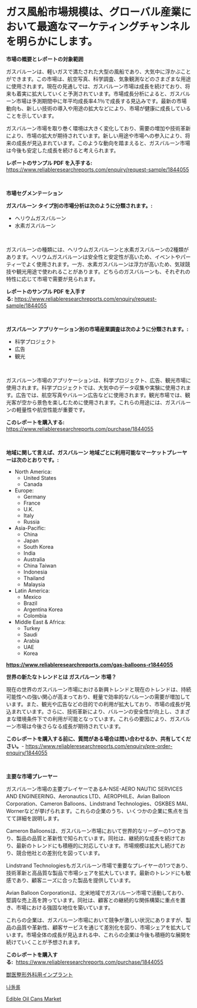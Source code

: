 <p><h1>ガス風船市場規模は、グローバル産業において最適なマーケティングチャンネルを明らかにします。</h1></p><p><strong>市場の概要とレポートの対象範囲</strong></p>
<p><p>ガスバルーンは、軽いガスで満たされた大型の風船であり、大気中に浮かぶことができます。この市場は、航空写真、科学調査、気象観測などのさまざまな用途に使用されます。現在の見通しでは、ガスバルーン市場は成長を続けており、将来も着実に拡大していくと予測されています。市場成長分析によると、ガスバルーン市場は予測期間中に年平均成長率4.1％で成長する見込みです。最新の市場動向も、新しい技術の導入や用途の拡大などにより、市場が健康に成長していることを示しています。</p><p>ガスバルーン市場を取り巻く環境は大きく変化しており、需要の増加や技術革新により、市場の拡大が期待されています。新しい用途や市場への参入により、将来の成長が見込まれています。このような動向を踏まえると、ガスバルーン市場は今後も安定した成長を続けると考えられます。</p></p>
<p><strong>レポートのサンプル PDF を入手する:</strong> <a href="https://www.reliableresearchreports.com/enquiry/request-sample/1844055">https://www.reliableresearchreports.com/enquiry/request-sample/1844055</a></p>
<p>&nbsp;</p>
<p><strong>市場セグメンテーション</strong></p>
<p><strong>ガスバルーン タイプ別の市場分析は次のように分類されます。:</strong></p>
<p><ul><li>ヘリウムガスバルーン</li><li>水素ガスバルーン</li></ul></p>
<p>&nbsp;</p>
<p><p>ガスバルーンの種類には、ヘリウムガスバルーンと水素ガスバルーンの2種類があります。ヘリウムガスバルーンは安全性と安定性が高いため、イベントやパーティーでよく使用されます。一方、水素ガスバルーンは浮力が高いため、気球競技や観光用途で使われることがあります。どちらのガスバルーンも、それぞれの特性に応じて市場で需要が見られます。</p></p>
<p><strong>レポートのサンプル PDF を入手する:</strong>&nbsp;<a href="https://www.reliableresearchreports.com/enquiry/request-sample/1844055">https://www.reliableresearchreports.com/enquiry/request-sample/1844055</a></p>
<p>&nbsp;</p>
<p><strong> ガスバルーン アプリケーション別の市場産業調査は次のように分類されます。:</strong></p>
<p><ul><li>科学プロジェクト</li><li>広告</li><li>観光</li></ul></p>
<p>&nbsp;</p>
<p><p>ガスバルーン市場のアプリケーションは、科学プロジェクト、広告、観光市場に使用されます。科学プロジェクトでは、大気中のデータ収集や実験に使用されます。広告では、航空写真やバルーン広告などに使用されます。観光市場では、観光客が空から景色を楽しむために使用されます。これらの用途には、ガスバルーンの軽量性や航空性能が重要です。</p></p>
<p><strong>このレポートを購入する:</strong>&nbsp; <a href="https://www.reliableresearchreports.com/purchase/1844055">https://www.reliableresearchreports.com/purchase/1844055</a></p>
<p>&nbsp;</p>
<p><strong>地域に関して言えば、ガスバルーン 地域ごとに利用可能なマーケットプレーヤーは次のとおりです。:</strong></p>
<p><ul>
    <li>
        North America:
        <ul>
            <li>United States</li>
            <li>Canada</li>
        </ul>
    </li>
    <li>
        Europe:
        <ul>
            <li>Germany</li>
            <li>France</li>
            <li>U.K.</li>
            <li>Italy</li>
            <li>Russia</li>
        </ul>
    </li>
    <li>
        Asia-Pacific:
        <ul>
            <li>China</li>
            <li>Japan</li>
            <li>South Korea</li>
            <li>India</li>
            <li>Australia</li>
            <li>China Taiwan</li>
            <li>Indonesia</li>
            <li>Thailand</li>
            <li>Malaysia</li>
        </ul>
    </li>
    <li>
        Latin America:
        <ul>
            <li>Mexico</li>
            <li>Brazil</li>
            <li>Argentina Korea</li>
            <li>Colombia</li>
        </ul>
    </li>
    <li>
        Middle East & Africa:
        <ul>
            <li>Turkey</li>
            <li>Saudi</li>
            <li>Arabia</li>
            <li>UAE</li>
            <li>Korea</li>
        </ul>
    </li>
    </ul></p>
<p><strong><a href="https://www.reliableresearchreports.com/gas-balloons-r1844055">https://www.reliableresearchreports.com/gas-balloons-r1844055</a></strong>&nbsp;</p>
<p><strong>世界の新たなトレンドとは ガスバルーン 市場？</strong></p>
<p><p>現在の世界のガスバルーン市場における新興トレンドと現在のトレンドは、持続可能性への強い関心が高まっており、軽量で効率的なバルーンの需要が増加しています。また、観光や広告などの目的での利用が拡大しており、市場の成長が見込まれています。さらに、技術革新により、バルーンの安全性が向上し、さまざまな環境条件下での利用が可能となっています。これらの要因により、ガスバルーン市場は今後さらなる成長が期待されています。</p></p>
<p><strong>このレポートを購入する前に、質問がある場合は問い合わせるか、共有してください。</strong>- <a href="https://www.reliableresearchreports.com/enquiry/pre-order-enquiry/1844055">https://www.reliableresearchreports.com/enquiry/pre-order-enquiry/1844055</a></p>
<p>&nbsp;</p>
<p><strong>主要な市場プレーヤー</strong></p>
<p><p>ガスバルーン市場の主要プレイヤーであるA-NSE-AERO NAUTIC SERVICES AND ENGINEERING、Aeronautics LTD、AEROPHILE、Avian Balloon Corporation、Cameron Balloons、Lindstrand Technologies、OSKBES MAI、Wornerなどが挙げられます。これらの企業のうち、いくつかの企業に焦点を当てて詳細を説明します。</p><p>Cameron Balloonsは、ガスバルーン市場において世界的なリーダーの1つであり、製品の品質と革新性で知られています。同社は、継続的な成長を続けており、最新のトレンドにも積極的に対応しています。市場規模は拡大し続けており、競合他社との差別化を図っています。</p><p>Lindstrand Technologiesもガスバルーン市場で重要なプレイヤーの1つであり、技術革新と高品質な製品で市場シェアを拡大しています。最新のトレンドにも敏感であり、顧客ニーズに合った製品を提供しています。</p><p>Avian Balloon Corporationは、北米地域でガスバルーン市場で活動しており、堅調な売上高を誇っています。同社は、顧客との継続的な関係構築に重点を置き、市場における強固な地位を築いています。</p><p>これらの企業は、ガスバルーン市場において競争が激しい状況にありますが、製品の品質や革新性、顧客サービスを通じて差別化を図り、市場シェアを拡大しています。市場全体の成長が見込まれる中、これらの企業は今後も積極的な展開を続けていくことが予想されます。</p></p>
<p><strong>このレポートを購入する:</strong>&nbsp;&nbsp;<a href="https://www.reliableresearchreports.com/purchase/1844055">https://www.reliableresearchreports.com/purchase/1844055</a></p>
<p><p><a href="https://medium.com/@jonathanstephens626/%E7%8D%A3%E5%8C%BB%E6%95%B4%E5%BD%A2%E7%94%A8%E3%82%A4%E3%83%B3%E3%83%97%E3%83%A9%E3%83%B3%E3%83%88%E5%B8%82%E5%A0%B4%E3%81%AE%E6%B4%9E%E5%AF%9F-%E5%B8%82%E5%A0%B4%E5%8B%95%E5%90%91-%E6%88%90%E9%95%B7-%E4%BA%88%E6%B8%AC-2024%E5%B9%B4%E3%81%8B%E3%82%892031%E5%B9%B4%E3%81%BE%E3%81%A7-b1f14dceacb6">獣医整形外科用インプラント</a></p><p><a href="https://medium.com/@anitabeatty2023_43986/%EB%82%98%EB%8F%8C%EB%A1%A4-%EC%8B%9C%EC%9E%A5-%EC%A0%84%EB%A7%9D-%EC%82%B0%EC%97%85-%EA%B0%9C%EC%9A%94-%EB%B0%8F-%EC%98%88%EC%B8%A1-2024%EB%85%84%EB%B6%80%ED%84%B0-2031%EB%85%84%EA%B9%8C%EC%A7%80-b51f6075beba">나돌롤</a></p><p><a href="https://forested-sushi-9b0.notion.site/Edible-Oil-Cans-Market-Insights-into-Market-CAGR-Market-Trends-and-Growth-Strategies-073c6101bfdc4cd6ae059d0c31f8c543">Edible Oil Cans Market</a></p></p>